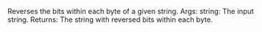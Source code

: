  Reverses the bits within each byte of a given string.
  Args:
    string: The input string.
  Returns:
    The string with reversed bits within each byte.
